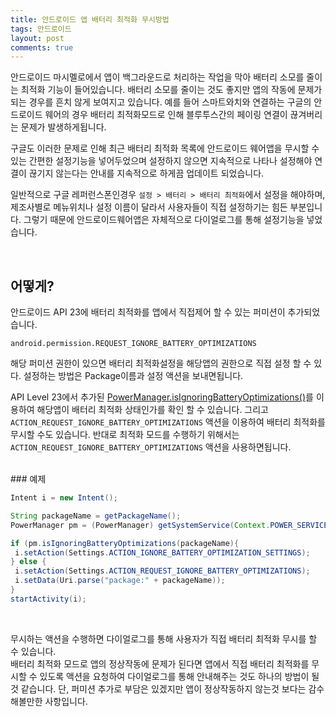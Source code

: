 ```yaml
---
title: 안드로이드 앱 배터리 최적화 무시방법
tags: 안드로이드
layout: post
comments: true
---
```

안드로이드 마시멜로에서 앱이 백그라운드로 처리하는 작업을 막아 배터리 소모를 줄이는 최적화 기능이 들어있습니다. 배터리 소모를 줄이는 것도 좋지만 앱의 작동에 문제가 되는 경우를 흔치 않게 보여지고 있습니다. 예를 들어 스마트와치와 연결하는 구글의 안드로이드 웨어의 경우 배터리 최적화모드로 인해 블루투스간의 페이링 연결이 끊겨버리는 문제가 발생하게됩니다.  

구글도 이러한 문제로 인해 최근 배터리 최적화 목록에 안드로이드 웨어앱을 무시할 수 있는 간편한 설정기능을 넣어두었으며 설정하지 않으면 지속적으로 나타나 설정해야 연결이 끊기지 않는다는 안내를 지속적으로 하게끔 업데이트 되었습니다.  

일반적으로 구글 레퍼런스폰인경우 `설정 > 배터리 > 배터리 최적화`에서 설정을 해야하며, 제조사별로 메뉴위치나 설정 이름이 달라서 사용자들이 직접 설정하기는 힘든 부분입니다. 그렇기 때문에 안드로이드웨어앱은 자체적으로 다이얼로그를 통해 설정기능을 넣었습니다.  



<br>

## 어떻게? 
안드로이드 API 23에 배터리 최적화를 앱에서 직접제어 할 수 있는 퍼미션이 추가되었습니다.

```
android.permission.REQUEST_IGNORE_BATTERY_OPTIMIZATIONS
```
 

해당 퍼미션 권한이 있으면 배터리 최적화설정을 해당앱의 권한으로 직접 설정 할 수 있다. 설정하는 방법은 Package이름과 설정 액션을 보내면됩니다.  

API Level 23에서 추가된 [PowerManager.isIgnoringBatteryOptimizations()](https://developer.android.com/reference/android/os/PowerManager.html?hl=ko#isIgnoringBatteryOptimizations(java.lang.String))를 이용하여 해당앱이 배터리 최적화 상태인가를 확인 할 수 있습니다. 그리고 `ACTION_REQUEST_IGNORE_BATTERY_OPTIMIZATIONS` 액션을 이용하여 배터리 최적화를 무시할 수도 있습니다. 반대로 최적화 모드를 수행하기 위해서는 `ACTION_REQUEST_IGNORE_BATTERY_OPTIMIZATIONS` 액션을 사용하면됩니다.  

<br>
### 예제

``` java
Intent i = new Intent();

String packageName = getPackageName();
PowerManager pm = (PowerManager) getSystemService(Context.POWER_SERVICE);

if (pm.isIgnoringBatteryOptimizations(packageName){
 i.setAction(Settings.ACTION_IGNORE_BATTERY_OPTIMIZATION_SETTINGS);
} else {
 i.setAction(Settings.ACTION_REQUEST_IGNORE_BATTERY_OPTIMIZATIONS);
 i.setData(Uri.parse("package:" + packageName));
}
startActivity(i);
```
  
<br>

무시하는 액션을 수행하면 다이얼로그를 통해 사용자가 직접 배터리 최적화 무시를 할 수 있습니다.  
배터리 최적화 모드로 앱의 정상작동에 문제가 된다면 앱에서 직접 배터리 최적화를 무시할 수 있도록 액션을 요청하여 다이얼로그를 통해 안내해주는 것도 하나의 방법이 될것 같습니다. 단, 퍼미션 추가로 부담은 있겠지만 앱이 정상작동하지 않는것 보다는 감수해볼만한 사항입니다.  

